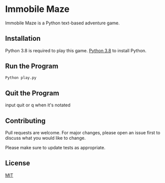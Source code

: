 # Immobile Maze

Immobile Maze is a Python text-based adventure game.

## Installation

Python 3.8 is required to play this game. [Python 3.8](https://www.python.org/downloads/) to install Python.

## Run the Program

```bash
Python play.py
```
## Quit the Program

input quit or q when it's notated


## Contributing

Pull requests are welcome. For major changes, please open an issue first to discuss what you would like to change.

Please make sure to update tests as appropriate.

## License
[MIT](https://choosealicense.com/licenses/mit/)
